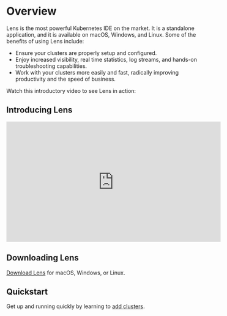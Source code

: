 # Overview

Lens is the most powerful Kubernetes IDE on the market. It is a standalone application, and it is available on macOS, Windows, and Linux. Some of the benefits of using Lens include:

* Ensure your clusters are properly setup and configured.
* Enjoy increased visibility, real time statistics, log streams, and hands-on troubleshooting capabilities.
* Work with your clusters more easily and fast, radically improving productivity and the speed of business.

Watch this introductory video to see Lens in action:


## Introducing Lens

<iframe width="560" height="315" src="https://www.youtube.com/embed/04v2ODsmtIs" frameborder="0" allow="accelerometer; autoplay; clipboard-write; encrypted-media; gyroscope; picture-in-picture" allowfullscreen></iframe>


## Downloading Lens

[Download Lens](https://github.com/lensapp/lens/releases) for macOS, Windows, or Linux.


## Quickstart

Get up and running quickly by learning to [add clusters](/clusters/add-cluster/).